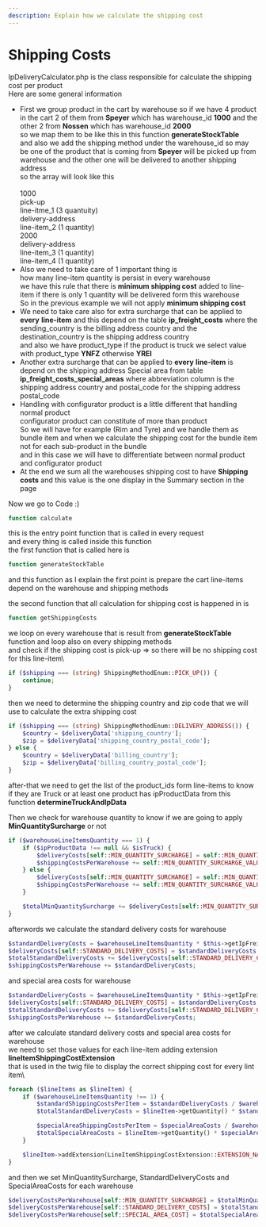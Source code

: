 ```yaml
---
description: Explain how we calculate the shipping cost
---
```


# Shipping Costs

IpDeliveryCalculator.php is the class responsible for calculate the shipping cost per product\
Here are some general information

* First we group product in the cart by warehouse so if we have 4 product in the cart 2 of them from **Speyer** which has warehouse\_id **1000** and the other 2 from **Nossen** which has warehouse\_id **2000** \
  so we map them to be like this in this function **generateStockTable** \
  and also we add the shipping method under the warehouse\_id so may be one of the product that is coming from **Speyer** will be picked up from warehouse and the other one will be delivered to another shipping address\
  so the array will look like this\
  \
  1000\
  &#x20;     pick-up\
  &#x20;           line-itme\_1 (3 quantuity)\
  &#x20;     delivery-address\
  &#x20;           line-item\_2 (1 quantity)\
  2000\
  &#x20;     delivery-address\
  &#x20;           line-item\_3 (1 quantity)\
  &#x20;           line-item\_4 (1 quantity)
* Also we need to take care of 1 important thing is \
  how many line-item quantity is persist in every warehouse\
  we have this rule that there is **minimum shipping cost** added to line-item if there is only 1 quantity will be delivered form this warehouse\
  So in the previous example we will not apply **minimum shipping cost**
* We need to take care also for extra surcharge that can be applied to **every** **line-item**  and this depend on the table **ip\_freight\_costs** where the sending\_country is the billing address country and the destination\_country is the shipping address country\
  and also we have product\_type if the product is truck we select value with product\_type **YNFZ** otherwise  **YREI**
* Another extra surcharge that can be applied to **every** **line-item** is depend on the shipping address Special area from table **ip\_freight\_costs\_special\_areas** where abbreviation column is the shipping address country and postal\_code for the shipping address postal\_code
* Handling with configurator product is a little different that handling normal product\
  configurator product can constitute of more than product\
  So we will have for example (Rim and Tyre) and we handle them as bundle item and when we calculate the shipping cost for the bundle item not for each sub-product in the bundle\
  and in this case we will have to differentiate between normal product and configurator product&#x20;
* At the end we sum all the warehouses shipping cost to have **Shipping costs** and this value is the one display in the Summary section in the page

Now we go to Code :)

```php
function calculate 
```

this is the entry point function that is called in every request \
and every thing is called inside this function\
the first function that is called here is&#x20;

```php
function generateStockTable
```

and this function as I explain the first point is prepare the cart line-items depend on the warehouse and shipping methods

the second function that all calculation for shipping cost is happened in is

```php
function getShippingCosts
```

we loop on every warehouse that is result from **generateStockTable** function and loop also on every shipping methods\
and check if the shipping cost is pick-up => so there will be no shipping cost for this line-item\


```php
if ($shipping === (string) ShippingMethodEnum::PICK_UP()) {
    continue;
}
```

then we need to determine the shipping country and zip code that we will use to calculate the extra shipping cost&#x20;

```php
if ($shipping === (string) ShippingMethodEnum::DELIVERY_ADDRESS()) {
    $country = $deliveryData['shipping_country'];
    $zip = $deliveryData['shipping_country_postal_code'];
} else {
    $country = $deliveryData['billing_country'];
    $zip = $deliveryData['billing_country_postal_code'];
}
```

after-that we need to get the list of the product\_ids form line-items to know if they are Truck or at least one product has ipProductData from this function **determineTruckAndIpData**

&#x20;Then we check for warehouse quantity to know if we are going to apply **MinQuantitySurcharge** or not

```php
if ($warehouseLineItemsQuantity === 1) {
    if ($ipProductData !== null && $isTruck) {
        $deliveryCosts[self::MIN_QUANTITY_SURCHARGE] = self::MIN_QUANTITY_SURCHARGE_VALUE;
        $shippingCostsPerWarehouse += self::MIN_QUANTITY_SURCHARGE_VALUE;
    } else {
        $deliveryCosts[self::MIN_QUANTITY_SURCHARGE] = self::MIN_QUANTITY_SURCHARGE_VALUE_CAR;
        $shippingCostsPerWarehouse += self::MIN_QUANTITY_SURCHARGE_VALUE_CAR;
    }

    $totalMinQuantitySurcharge += $deliveryCosts[self::MIN_QUANTITY_SURCHARGE];
}
```

afterwords we calculate the standard delivery costs for warehouse

```php
$standardDeliveryCosts = $warehouseLineItemsQuantity * $this->getIpFreightCosts($isTruck, $deliveryData['billing_country'], $country);
$deliveryCosts[self::STANDARD_DELIVERY_COSTS] = $standardDeliveryCosts;
$totalStandardDeliveryCosts += $deliveryCosts[self::STANDARD_DELIVERY_COSTS];
$shippingCostsPerWarehouse += $standardDeliveryCosts;
```

and special area costs for warehouse

```php
$standardDeliveryCosts = $warehouseLineItemsQuantity * $this->getIpFreightCosts($isTruck, $deliveryData['billing_country'], $country);
$deliveryCosts[self::STANDARD_DELIVERY_COSTS] = $standardDeliveryCosts;
$totalStandardDeliveryCosts += $deliveryCosts[self::STANDARD_DELIVERY_COSTS];
$shippingCostsPerWarehouse += $standardDeliveryCosts;
```

after we calculate standard delivery costs and special area costs for warehouse\
we need to set those values for each line-item adding extension **lineItemShippingCostExtension**\
that is used in the twig file to display the correct shipping cost for every lint item\


```php
foreach ($lineItems as $lineItem) {
    if ($warehouseLineItemsQuantity !== 1) {
        $standardShippingCostsPerItem = $standardDeliveryCosts / $warehouseLineItemsQuantity;
        $totalStandardDeliveryCosts = $lineItem->getQuantity() * $standardShippingCostsPerItem;

        $specialAreaShippingCostsPerItem = $specialAreaCosts / $warehouseLineItemsQuantity;
        $totalSpecialAreaCosts = $lineItem->getQuantity() * $specialAreaShippingCostsPerItem;
    }

    $lineItem->addExtension(LineItemShippingCostExtension::EXTENSION_NAME, new LineItemShippingCostExtension($totalMinQuantitySurcharge, $totalStandardDeliveryCosts, $totalSpecialAreaCosts));
}
```

and then we set MinQuantitySurcharge, StandardDeliveryCosts and SpecialAreaCosts for each warehouse

```php
$deliveryCostsPerWarehouse[self::MIN_QUANTITY_SURCHARGE] = $totalMinQuantitySurcharge;
$deliveryCostsPerWarehouse[self::STANDARD_DELIVERY_COSTS] = $totalStandardDeliveryCosts;
$deliveryCostsPerWarehouse[self::SPECIAL_AREA_COST] = $totalSpecialAreaCosts;
```

